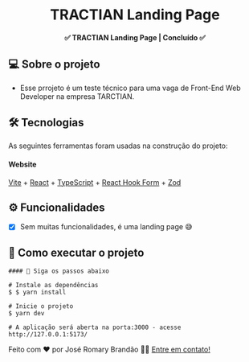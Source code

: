 </p>
<h1 align="center">
   TRACTIAN Landing Page  
</h1>

<h4 align="center"> 
	✅  TRACTIAN Landing Page | Concluído ✅
</h4>


</p>

## 💻 Sobre o projeto

 - Esse prrojeto é um teste técnico para uma vaga de Front-End Web Developer na empresa TARCTIAN.


## 🛠 Tecnologias

As seguintes ferramentas foram usadas na construção do projeto:

#### **Website** 
 [Vite](https://vitejs.dev/) + [React](https://reactjs.org/) + [TypeScript](https://www.typescriptlang.org/) + [React Hook Form](https://react-hook-form.com/) + [Zod](https://zod.dev/) 
 
 ## ⚙️ Funcionalidades

- [x] Sem muitas funcionalidades, é uma landing page 😅


## 🚀 Como executar o projeto


```
#### 🧭 Siga os passos abaixo

# Instale as dependências
$ $ yarn install

# Inicie o projeto
$ yarn dev

# A aplicação será aberta na porta:3000 - acesse http://127.0.0.1:5173/

```


Feito com ❤️ por José Romary Brandão 👋🏽 [Entre em contato!](https://www.linkedin.com/in/jos%C3%A9-romary-brand%C3%A3o/)

